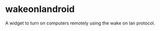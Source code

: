 wakeonlandroid
==============

A widget to turn on computers remotely using the wake on lan protocol.